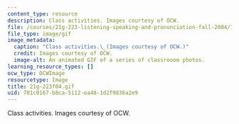 ```yaml
---
content_type: resource
description: Class activities. Images courtesy of OCW.
file: /courses/21g-223-listening-speaking-and-pronunciation-fall-2004/781c0167b8ca5112ea481d2f9836a2e9_21g-223f04.gif
file_type: image/gif
image_metadata:
  caption: "Class activities.\_(Images courtesy of OCW.)"
  credit: Images courtesy of OCW.
  image-alt: An animated GIF of a series of classrooom photos.
learning_resource_types: []
ocw_type: OCWImage
resourcetype: Image
title: 21g-223f04.gif
uid: 781c0167-b8ca-5112-ea48-1d2f9836a2e9
---
```

Class activities. Images courtesy of OCW.

